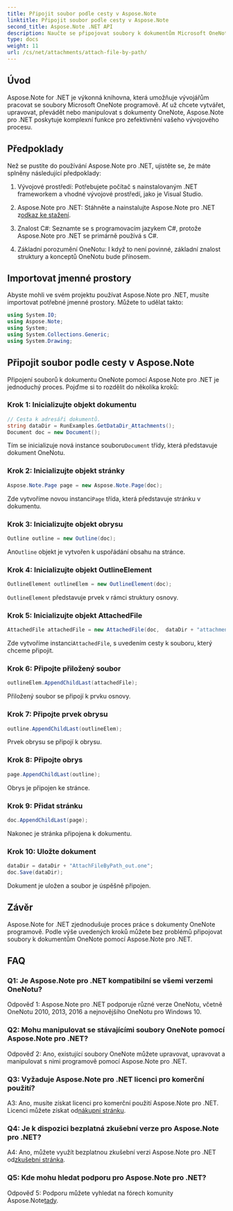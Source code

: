 ```yaml
---
title: Připojit soubor podle cesty v Aspose.Note
linktitle: Připojit soubor podle cesty v Aspose.Note
second_title: Aspose.Note .NET API
description: Naučte se připojovat soubory k dokumentům Microsoft OneNote programově pomocí Aspose.Note pro .NET. Zjednodušte si proces vývoje pomocí tohoto komplexního návodu.
type: docs
weight: 11
url: /cs/net/attachments/attach-file-by-path/
---
```

## Úvod

Aspose.Note for .NET je výkonná knihovna, která umožňuje vývojářům pracovat se soubory Microsoft OneNote programově. Ať už chcete vytvářet, upravovat, převádět nebo manipulovat s dokumenty OneNote, Aspose.Note pro .NET poskytuje komplexní funkce pro zefektivnění vašeho vývojového procesu.

## Předpoklady

Než se pustíte do používání Aspose.Note pro .NET, ujistěte se, že máte splněny následující předpoklady:

1. Vývojové prostředí: Potřebujete počítač s nainstalovaným .NET frameworkem a vhodné vývojové prostředí, jako je Visual Studio.

2.  Aspose.Note pro .NET: Stáhněte a nainstalujte Aspose.Note pro .NET z[odkaz ke stažení](https://releases.aspose.com/note/net/).

3. Znalost C#: Seznamte se s programovacím jazykem C#, protože Aspose.Note pro .NET se primárně používá s C#.

4. Základní porozumění OneNotu: I když to není povinné, základní znalost struktury a konceptů OneNotu bude přínosem.

## Importovat jmenné prostory

Abyste mohli ve svém projektu používat Aspose.Note pro .NET, musíte importovat potřebné jmenné prostory. Můžete to udělat takto:

```csharp
using System.IO;
using Aspose.Note;
using System;
using System.Collections.Generic;
using System.Drawing;
```

## Připojit soubor podle cesty v Aspose.Note

Připojení souborů k dokumentu OneNote pomocí Aspose.Note pro .NET je jednoduchý proces. Pojďme si to rozdělit do několika kroků:

### Krok 1: Inicializujte objekt dokumentu

```csharp
// Cesta k adresáři dokumentů.
string dataDir = RunExamples.GetDataDir_Attachments();
Document doc = new Document();
```

 Tím se inicializuje nová instance souboru`Document` třídy, která představuje dokument OneNotu.

### Krok 2: Inicializujte objekt stránky

```csharp
Aspose.Note.Page page = new Aspose.Note.Page(doc);
```

 Zde vytvoříme novou instanci`Page` třída, která představuje stránku v dokumentu.

### Krok 3: Inicializujte objekt obrysu

```csharp
Outline outline = new Outline(doc);
```

 An`Outline` objekt je vytvořen k uspořádání obsahu na stránce.

### Krok 4: Inicializujte objekt OutlineElement

```csharp
OutlineElement outlineElem = new OutlineElement(doc);
```

`OutlineElement` představuje prvek v rámci struktury osnovy.

### Krok 5: Inicializujte objekt AttachedFile

```csharp
AttachedFile attachedFile = new AttachedFile(doc,  dataDir + "attachment.txt");
```

 Zde vytvoříme instanci`AttachedFile`, s uvedením cesty k souboru, který chceme připojit.

### Krok 6: Připojte přiložený soubor

```csharp
outlineElem.AppendChildLast(attachedFile);
```

Přiložený soubor se připojí k prvku osnovy.

### Krok 7: Připojte prvek obrysu

```csharp
outline.AppendChildLast(outlineElem);
```

Prvek obrysu se připojí k obrysu.

### Krok 8: Připojte obrys

```csharp
page.AppendChildLast(outline);
```

Obrys je připojen ke stránce.

### Krok 9: Přidat stránku

```csharp
doc.AppendChildLast(page);
```

Nakonec je stránka připojena k dokumentu.

### Krok 10: Uložte dokument

```csharp
dataDir = dataDir + "AttachFileByPath_out.one";
doc.Save(dataDir);
```

Dokument je uložen a soubor je úspěšně připojen.

## Závěr

Aspose.Note for .NET zjednodušuje proces práce s dokumenty OneNote programově. Podle výše uvedených kroků můžete bez problémů připojovat soubory k dokumentům OneNote pomocí Aspose.Note pro .NET.

## FAQ

### Q1: Je Aspose.Note pro .NET kompatibilní se všemi verzemi OneNotu?

Odpověď 1: Aspose.Note pro .NET podporuje různé verze OneNotu, včetně OneNotu 2010, 2013, 2016 a nejnovějšího OneNotu pro Windows 10.

### Q2: Mohu manipulovat se stávajícími soubory OneNote pomocí Aspose.Note pro .NET?

Odpověď 2: Ano, existující soubory OneNote můžete upravovat, upravovat a manipulovat s nimi programově pomocí Aspose.Note pro .NET.

### Q3: Vyžaduje Aspose.Note pro .NET licenci pro komerční použití?

 A3: Ano, musíte získat licenci pro komerční použití Aspose.Note pro .NET. Licenci můžete získat od[nákupní stránku](https://purchase.aspose.com/buy).

### Q4: Je k dispozici bezplatná zkušební verze pro Aspose.Note pro .NET?

 A4: Ano, můžete využít bezplatnou zkušební verzi Aspose.Note pro .NET od[zkušební stránka](https://releases.aspose.com/).

### Q5: Kde mohu hledat podporu pro Aspose.Note pro .NET?

 Odpověď 5: Podporu můžete vyhledat na fórech komunity Aspose.Note[tady](https://forum.aspose.com/c/note/28).